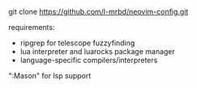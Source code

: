 git clone https://github.com/I-mrbd/neovim-config.git

requirements:
  - ripgrep for telescope fuzzyfinding
  - lua interpreter and luarocks package manager
  - language-specific compilers/interpreters

":Mason" for lsp support
